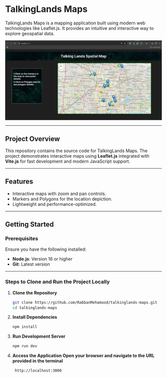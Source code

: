 # TalkingLands Maps

TalkingLands Maps is a mapping application built using modern web technologies like Leaflet.js. It provides an intuitive and interactive way to explore geospatial data.

![TalkingLands Maps Screenshot](src/assets/localhost.jpeg)

---

## Project Overview

This repository contains the source code for TalkingLands Maps. The project demonstrates interactive maps using **Leaflet.js** integrated with **Vite.js** for fast development and modern JavaScript support.

---

## Features

- Interactive maps with zoom and pan controls.
- Markers and Polygons for the location depiction.
- Lightweight and performance-optimized.

---

## Getting Started

### Prerequisites

Ensure you have the following installed:

- **Node.js**: Version 16 or higher
- **Git**: Latest version

---

### Steps to Clone and Run the Project Locally

1. **Clone the Repository**
   ```bash
   git clone https://github.com/RabbanMehamood/talkinglands-maps.git
   cd talkinglands-maps

2. **Install Dependencies**
   ```bash
   npm install
3. **Run Development Server**
   ```bash
   npm run dev
4. **Access the Application Open your browser and navigate to the URL provided in the terminal**
   ```bash
    http://localhost:3000

